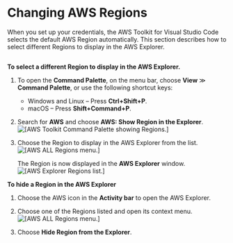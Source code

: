 # Changing AWS Regions<a name="setup-region"></a>

When you set up your credentials, the AWS Toolkit for Visual Studio Code selects the default AWS Region automatically\. This section describes how to select different Regions to display in the AWS Explorer\.

## <a name="select-new-region"></a>

**To select a different Region to display in the AWS Explorer\.**

1. To open the **Command Palette**, on the menu bar, choose **View** ≫ **Command Palette**, or use the following shortcut keys: 
   + Windows and Linux – Press **Ctrl\+Shift\+P**\.
   + macOS – Press **Shift\+Command\+P**\.

1. Search for **AWS** and choose **AWS: Show Region in the Explorer**\.  
![\[AWS Toolkit Command Palette showing Regions.\]](http://docs.aws.amazon.com/toolkit-for-vscode/latest/userguide/images/aws-toolkit-show-regions.png)

1. Choose the Region to display in the AWS Explorer from the list\.  
![\[AWS ALL Regions menu.\]](http://docs.aws.amazon.com/toolkit-for-vscode/latest/userguide/images/aws-toolkit-select-region.png)

   The Region is now displayed in the **AWS Explorer** window\.  
![\[AWS Explorer Regions list.\]](http://docs.aws.amazon.com/toolkit-for-vscode/latest/userguide/images/aws-toolkit-region-added.png)

**To hide a Region in the AWS Explorer**

1. Choose the AWS icon in the **Activity bar** to open the AWS Explorer\.

1. Choose one of the Regions listed and open its context menu\.  
![\[AWS ALL Regions menu.\]](http://docs.aws.amazon.com/toolkit-for-vscode/latest/userguide/images/aws-toolkit-region-context-menu.png)

1. Choose **Hide Region from the Explorer**\.